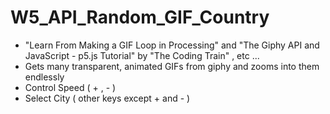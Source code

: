 # W5_API_Random_GIF_Country
- "Learn From Making a GIF Loop in Processing" and "The Giphy API and JavaScript - p5.js Tutorial" by "The Coding Train" , etc ...
- Gets many transparent, animated GIFs from giphy and zooms into them endlessly
- Control Speed ( + , - )
- Select City ( other keys except + and - )


